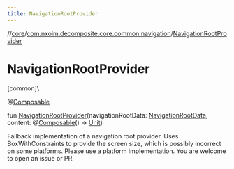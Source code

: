 ```yaml
---
title: NavigationRootProvider
---
```

//[core](../../index.html)/[com.nxoim.decomposite.core.common.navigation](index.html)/[NavigationRootProvider](-navigation-root-provider.html)



# NavigationRootProvider



[common]\




@[Composable](https://developer.android.com/reference/kotlin/androidx/compose/runtime/Composable.html)



fun [NavigationRootProvider](-navigation-root-provider.html)(navigationRootData: [NavigationRootData](-navigation-root-data/index.html), content: @[Composable](https://developer.android.com/reference/kotlin/androidx/compose/runtime/Composable.html)() -&gt; [Unit](https://kotlinlang.org/api/latest/jvm/stdlib/kotlin/-unit/index.html))



Fallback implementation of a navigation root provider. Uses BoxWithConstraints to provide the screen size, which is possibly incorrect on some platforms. Please use a platform implementation. You are welcome to open an issue or PR.




